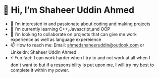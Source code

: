 # 👋 Hi, I’m Shaheer Uddin Ahmed
- 👀 I’m interested in and passionate about coding and making projects
- 🌱 I’m currently learning C++,Javascript,and OOP
- 💞️ I’m looking to collaborate on projects that can give me work experience as well as language expereience
- 📫 How to reach me: Email: ahmedshaheeruddin@outlook.com or Linkeldn: Shaheer Uddin Ahmed
- ⚡ Fun fact: I can work harder when I try to and not work at all when I don't want to but if a responsibility is put upon me, I will try my best to complete it within my power.

